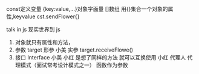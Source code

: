 const定义变量 {key:value,...}对象字面量 []数组
用{}集合一个对象的属性,keyvalue
cst.sendFlower{}

talk in js
现实世界到 js
1. 对象就只有属性和方法，
2. 参数 target 形参 小美 实参
target.receiveFlowe()
3. 接口 Interface 
小美 小红 是想了同样的方法 就可以互换使用
小红 代理人 代理模式（面试常考设计模式之一）
函数作为参数